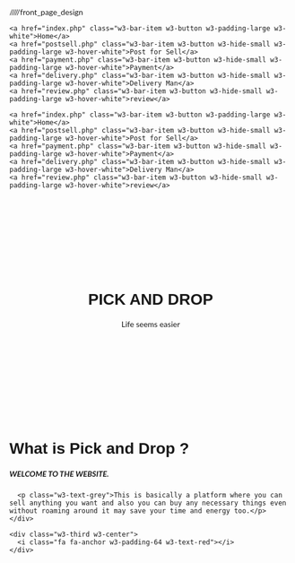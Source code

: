 /////front_page_design

<!DOCTYPE html>
<html lang="en">
<title>Pick And Drop</title>
<meta charset="UTF-8">
<meta name="viewport" content="width=device-width, initial-scale=1">
<link rel="stylesheet" href="https://www.w3schools.com/w3css/4/w3.css">
<link rel="stylesheet" href="https://fonts.googleapis.com/css?family=Lato">
<link rel="stylesheet" href="https://fonts.googleapis.com/css?family=Montserrat">
<link rel="stylesheet" href="https://cdnjs.cloudflare.com/ajax/libs/font-awesome/4.7.0/css/font-awesome.min.css">
   <link rel="stylesheet" href="CSS/bootstrap.min.css">
    <link rel="stylesheet" href="CSS/style.css">
    <script src="JS/jquery.min.js"></script>
    <script src="JS/popper.min.js"></script>
    <script src="JS/bootstrap.min.js"></script>
<style>
body,h1,h2,h3,h4,h5,h6 {font-family: "Lato", sans-serif}
.w3-bar,h1,button {font-family: "Montserrat", sans-serif}
.fa-anchor,.fa-coffee {font-size:200px}
</style>
<body>

<!-- Navbar -->
<div class="w3-top">
  <div class="w3-bar w3-red w3-card w3-left-align w3-large">
    <a class="w3-bar-item w3-button w3-hide-medium w3-hide-large w3-right w3-padding-large w3-hover-white w3-large w3-red" href="javascript:void(0);" onclick="myFunction()" title="Toggle Navigation Menu"><i class="fa fa-bars"></i></a>
   
	
	<a href="index.php" class="w3-bar-item w3-button w3-padding-large w3-white">Home</a>
    <a href="postsell.php" class="w3-bar-item w3-button w3-hide-small w3-padding-large w3-hover-white">Post for Sell</a>
    <a href="payment.php" class="w3-bar-item w3-button w3-hide-small w3-padding-large w3-hover-white">Payment</a>
    <a href="delivery.php" class="w3-bar-item w3-button w3-hide-small w3-padding-large w3-hover-white">Delivery Man</a>
    <a href="review.php" class="w3-bar-item w3-button w3-hide-small w3-padding-large w3-hover-white">review</a>
  </div>

  <!-- Navbar on small screens -->
  <div id="navDemo" class="w3-bar-block w3-white w3-hide w3-hide-large w3-hide-medium w3-large">
    
	<a href="index.php" class="w3-bar-item w3-button w3-padding-large w3-white">Home</a>
    <a href="postsell.php" class="w3-bar-item w3-button w3-hide-small w3-padding-large w3-hover-white">Post for Sell</a>
    <a href="payment.php" class="w3-bar-item w3-button w3-hide-small w3-padding-large w3-hover-white">Payment</a>
    <a href="delivery.php" class="w3-bar-item w3-button w3-hide-small w3-padding-large w3-hover-white">Delivery Man</a>
    <a href="review.php" class="w3-bar-item w3-button w3-hide-small w3-padding-large w3-hover-white">review</a>
  </div>
</div>

<!-- Header -->
<header class="w3-container w3-red w3-center" style="padding:128px 16px">
  <h1 class="w3-margin w3-jumbo">PICK AND DROP</h1>
  <p class="w3-xlarge">Life seems easier</p>
  
</header>

<!-- First Grid -->
<div class="w3-row-padding w3-padding-64 w3-container">
  <div class="w3-content">
    <div class="w3-twothird">
      <h1>What is Pick and Drop ?</h1>
      <h5 class="w3-padding-32">WELCOME TO THE WEBSITE.</h5>

      <p class="w3-text-grey">This is basically a platform where you can sell anything you want and also you can buy any necessary things even without roaming around it may save your time and energy too.</p>
    </div>

    <div class="w3-third w3-center">
      <i class="fa fa-anchor w3-padding-64 w3-text-red"></i>
    </div>
  </div>
</div>




<script>
// Used to toggle the menu on small screens when clicking on the menu button
function myFunction() {
  var x = document.getElementById("navDemo");
  if (x.className.indexOf("w3-show") == -1) {
    x.className += " w3-show";
  } else { 
    x.className = x.className.replace(" w3-show", "");
  }
}

</script>
</nav>
</body>
</html>
